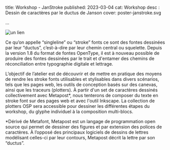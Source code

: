 title: Workshop - JanStroke
published: 2023-03-04
cat: Workshop
desc : Dessin de caractères par le ductus de Janson
cover: poster-janstroke.svg


...

![un lien](static/img/poster-janstroke.svg)

Ce qu’on appelle “singleline” ou “stroke” fonts ce sont des fontes dessinées par leur  “ductus”, c’est-à-dire par leur chemin central ou squelette. Depuis la version 1.8 du format de fontes OpenType, il est à nouveau possible de produire des fontes dessinées par le trait et d'entamer des chemins de réconciliation entre typographie digitale et lettrage.

L’objectif de l’atelier est de découvrir et de mettre en pratique des moyens de rendre les stroke fonts utilisables et stylisables dans divers scénarios, tels que les pages web, les outils de conception basés sur des canevas, ainsi que les traceurs (plotters).
À partir d'un set de caractères dessinés collectivement avec Metapost*, nous tenterons de composer du texte en stroke font sur des pages web et avec l'outil Inkscape. La collection de plotters OSP sera accessible pour dessiner les différentes étapes du workshop, du glyphe individuel à la composition multi-blocs.

*Dérivé de Metafont, Metapost est un langage de programmation open source qui permet de dessiner des figures et par extension des polices de caractères. À l’opposé des principaux logiciels de dessins de lettres modélisant celles-ci par leur contours, Metapost décrit la lettre par son “ductus”.






